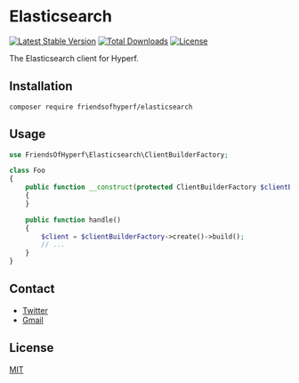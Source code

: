 # Elasticsearch

[![Latest Stable Version](https://img.shields.io/packagist/v/friendsofhyperf/elasticsearch)](https://packagist.org/packages/friendsofhyperf/elasticsearch)
[![Total Downloads](https://img.shields.io/packagist/dt/friendsofhyperf/elasticsearch)](https://packagist.org/packages/friendsofhyperf/elasticsearch)
[![License](https://img.shields.io/packagist/l/friendsofhyperf/elasticsearch)](https://github.com/friendsofhyperf/elasticsearch)

The Elasticsearch client for Hyperf.

## Installation

```shell
composer require friendsofhyperf/elasticsearch
```

## Usage

```php
use FriendsOfHyperf\Elasticsearch\ClientBuilderFactory;

class Foo
{
    public function __construct(protected ClientBuilderFactory $clientBuilderFactory)
    {
    }

    public function handle()
    {
        $client = $clientBuilderFactory->create()->build();
        // ...
    }
}
```

## Contact

- [Twitter](https://twitter.com/huangdijia)
- [Gmail](mailto:huangdijia@gmail.com)

## License

[MIT](LICENSE)
